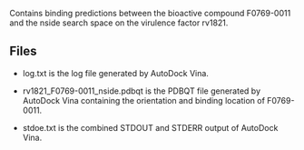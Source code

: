 Contains binding predictions between the bioactive compound F0769-0011 and the nside search space on the virulence factor rv1821.

## Files

- log.txt is the log file generated by AutoDock Vina.

- rv1821_F0769-0011_nside.pdbqt is the PDBQT file generated by AutoDock Vina containing the orientation and binding location of F0769-0011.

- stdoe.txt is the combined STDOUT and STDERR output of AutoDock Vina.

